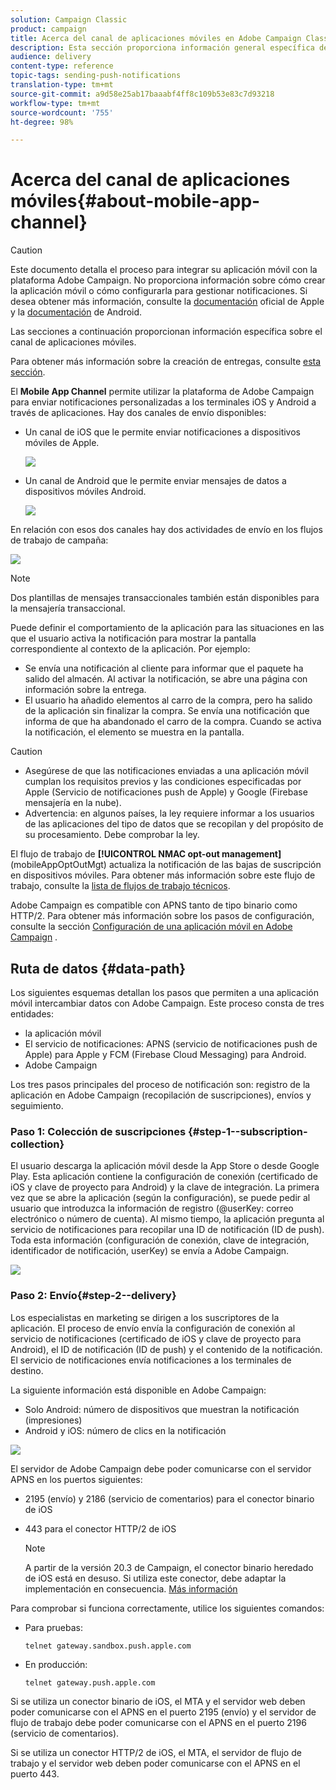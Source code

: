 ```yaml
---
solution: Campaign Classic
product: campaign
title: Acerca del canal de aplicaciones móviles en Adobe Campaign Classic
description: Esta sección proporciona información general específica del canal de aplicaciones móviles en Adobe Campaign Classic.
audience: delivery
content-type: reference
topic-tags: sending-push-notifications
translation-type: tm+mt
source-git-commit: a9d58e25ab17baaabf4ff8c109b53e83c7d93218
workflow-type: tm+mt
source-wordcount: '755'
ht-degree: 98%

---
```



# Acerca del canal de aplicaciones móviles{#about-mobile-app-channel}

>[!CAUTION]
>
>Este documento detalla el proceso para integrar su aplicación móvil con la plataforma Adobe Campaign. No proporciona información sobre cómo crear la aplicación móvil o cómo configurarla para gestionar notificaciones. Si desea obtener más información, consulte la [documentación](https://developer.apple.com/) oficial de Apple y la [documentación](https://developer.android.com/index.html) de Android.

Las secciones a continuación proporcionan información específica sobre el canal de aplicaciones móviles.

Para obtener más información sobre la creación de entregas, consulte [esta sección](../../delivery/using/steps-about-delivery-creation-steps.md).

El **Mobile App Channel** permite utilizar la plataforma de Adobe Campaign para enviar notificaciones personalizadas a los terminales iOS y Android a través de aplicaciones. Hay dos canales de envío disponibles:

* Un canal de iOS que le permite enviar notificaciones a dispositivos móviles de Apple.

   ![](assets/nmac_intro_2.png)

* Un canal de Android que le permite enviar mensajes de datos a dispositivos móviles Android.

   ![](assets/nmac_intro_1.png)

En relación con esos dos canales hay dos actividades de envío en los flujos de trabajo de campaña:

![](assets/nmac_intro_3.png)

>[!NOTE]
>
>Dos plantillas de mensajes transaccionales también están disponibles para la mensajería transaccional.

Puede definir el comportamiento de la aplicación para las situaciones en las que el usuario activa la notificación para mostrar la pantalla correspondiente al contexto de la aplicación. Por ejemplo:

* Se envía una notificación al cliente para informar que el paquete ha salido del almacén. Al activar la notificación, se abre una página con información sobre la entrega.
* El usuario ha añadido elementos al carro de la compra, pero ha salido de la aplicación sin finalizar la compra. Se envía una notificación que informa de que ha abandonado el carro de la compra. Cuando se activa la notificación, el elemento se muestra en la pantalla.

>[!CAUTION]
>
>* Asegúrese de que las notificaciones enviadas a una aplicación móvil cumplan los requisitos previos y las condiciones especificadas por Apple (Servicio de notificaciones push de Apple) y Google (Firebase mensajería en la nube).
>* Advertencia: en algunos países, la ley requiere informar a los usuarios de las aplicaciones del tipo de datos que se recopilan y del propósito de su procesamiento. Debe comprobar la ley.


El flujo de trabajo de **[!UICONTROL NMAC opt-out management]** (mobileAppOptOutMgt) actualiza la notificación de las bajas de suscripción en dispositivos móviles. Para obtener más información sobre este flujo de trabajo, consulte la [lista de flujos de trabajo técnicos](../../workflow/using/about-technical-workflows.md).

Adobe Campaign es compatible con APNS tanto de tipo binario como HTTP/2. Para obtener más información sobre los pasos de configuración, consulte la sección [Configuración de una aplicación móvil en Adobe Campaign](../../delivery/using/configuring-the-mobile-application.md) .

## Ruta de datos {#data-path}

Los siguientes esquemas detallan los pasos que permiten a una aplicación móvil intercambiar datos con Adobe Campaign. Este proceso consta de tres entidades:

* la aplicación móvil
* El servicio de notificaciones: APNS (servicio de notificaciones push de Apple) para Apple y FCM (Firebase Cloud Messaging) para Android.
* Adobe Campaign

Los tres pasos principales del proceso de notificación son: registro de la aplicación en Adobe Campaign (recopilación de suscripciones), envíos y seguimiento.

### Paso 1: Colección de suscripciones {#step-1--subscription-collection}

El usuario descarga la aplicación móvil desde la App Store o desde Google Play. Esta aplicación contiene la configuración de conexión (certificado de iOS y clave de proyecto para Android) y la clave de integración. La primera vez que se abre la aplicación (según la configuración), se puede pedir al usuario que introduzca la información de registro (@userKey: correo electrónico o número de cuenta). Al mismo tiempo, la aplicación pregunta al servicio de notificaciones para recopilar una ID de notificación (ID de push). Toda esta información (configuración de conexión, clave de integración, identificador de notificación, userKey) se envía a Adobe Campaign.

![](assets/nmac_register_view.png)

### Paso 2: Envío{#step-2--delivery}

Los especialistas en marketing se dirigen a los suscriptores de la aplicación. El proceso de envío envía la configuración de conexión al servicio de notificaciones (certificado de iOS y clave de proyecto para Android), el ID de notificación (ID de push) y el contenido de la notificación. El servicio de notificaciones envía notificaciones a los terminales de destino.

La siguiente información está disponible en Adobe Campaign:

* Solo Android: número de dispositivos que muestran la notificación (impresiones)
* Android y iOS: número de clics en la notificación

![](assets/nmac_delivery_view.png)

El servidor de Adobe Campaign debe poder comunicarse con el servidor APNS en los puertos siguientes:

* 2195 (envío) y 2186 (servicio de comentarios) para el conector binario de iOS
* 443 para el conector HTTP/2 de iOS

   >[!NOTE]
   >
   > A partir de la versión 20.3 de Campaign, el conector binario heredado de iOS está en desuso. Si utiliza este conector, debe adaptar la implementación en consecuencia. [Más información](https://helpx.adobe.com/es/campaign/kb/migrate-to-apns-http2.html)

Para comprobar si funciona correctamente, utilice los siguientes comandos:

* Para pruebas:

   ```
   telnet gateway.sandbox.push.apple.com
   ```

* En producción:

   ```
   telnet gateway.push.apple.com
   ```

Si se utiliza un conector binario de iOS, el MTA y el servidor web deben poder comunicarse con el APNS en el puerto 2195 (envío) y el servidor de flujo de trabajo debe poder comunicarse con el APNS en el puerto 2196 (servicio de comentarios).

Si se utiliza un conector HTTP/2 de iOS, el MTA, el servidor de flujo de trabajo y el servidor web deben poder comunicarse con el APNS en el puerto 443.

